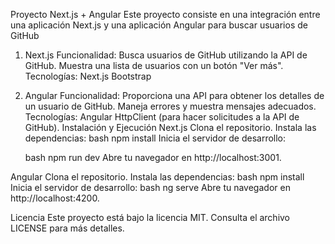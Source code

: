 Proyecto Next.js + Angular
Este proyecto consiste en una integración entre una aplicación Next.js y una aplicación Angular para buscar usuarios de GitHub
1. Next.js
  Funcionalidad:
    Busca usuarios de GitHub utilizando la API de GitHub.
    Muestra una lista de usuarios con un botón "Ver más".
  Tecnologías:
    Next.js
    Bootstrap 
2. Angular
  Funcionalidad:
    Proporciona una API para obtener los detalles de un usuario de GitHub.
    Maneja errores y muestra mensajes adecuados.
  Tecnologías:
    Angular
    HttpClient (para hacer solicitudes a la API de GitHub).
Instalación y Ejecución
  Next.js
    Clona el repositorio.
    Instala las dependencias:
      bash
      npm install
      Inicia el servidor de desarrollo:

      bash
      npm run dev
      Abre tu navegador en http://localhost:3001.

Angular
  Clona el repositorio.
  Instala las dependencias:
    bash
    npm install
    Inicia el servidor de desarrollo:
    bash
    ng serve
    Abre tu navegador en http://localhost:4200.




Licencia
Este proyecto está bajo la licencia MIT. Consulta el archivo LICENSE para más detalles.
